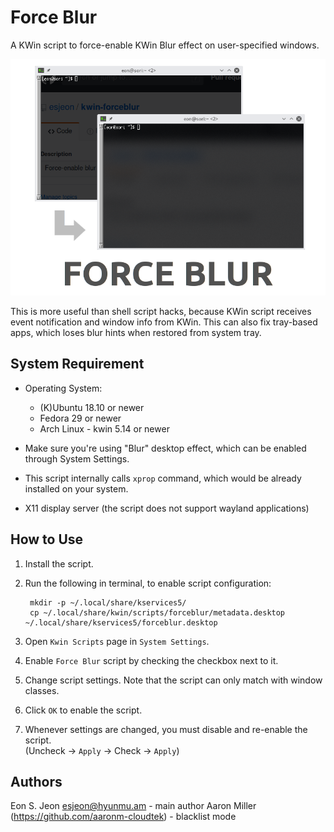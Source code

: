 
Force Blur
==========

A KWin script to force-enable KWin Blur effect on user-specified windows.

![image](image.png)

This is more useful than shell script hacks, because KWin script receives event
notification and window info from KWin. This can also fix tray-based apps,
which loses blur hints when restored from system tray.


System Requirement
------------------

* Operating System:
  - (K)Ubuntu 18.10 or newer
  - Fedora 29 or newer
  - Arch Linux - kwin 5.14 or newer

* Make sure you're using "Blur" desktop effect, which can be enabled through System Settings.

* This script internally calls `xprop` command, which would be already installed
  on your system.

* X11 display server (the script does not support wayland applications)


How to Use
----------

1. Install the script.

2. Run the following in terminal, to enable script configuration:

        mkdir -p ~/.local/share/kservices5/
        cp ~/.local/share/kwin/scripts/forceblur/metadata.desktop ~/.local/share/kservices5/forceblur.desktop

3. Open `Kwin Scripts` page in `System Settings`.

4. Enable `Force Blur` script by checking the checkbox next to it.

5. Change script settings. Note that the script can only match with window classes.

6. Click `OK` to enable the script.

7. Whenever settings are changed, you must disable and re-enable the script.  
   (Uncheck -> `Apply` -> Check -> `Apply`)


Authors
-------

Eon S. Jeon <esjeon@hyunmu.am> - main author
Aaron Miller (https://github.com/aaronm-cloudtek) - blacklist mode

